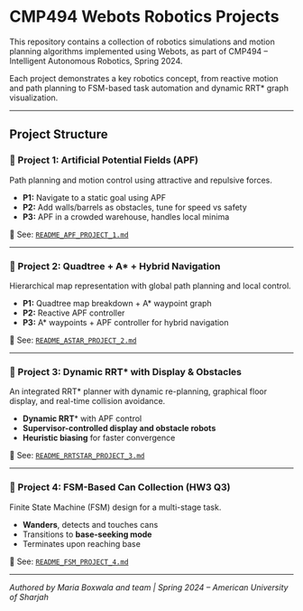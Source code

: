 # CMP494 Webots Robotics Projects

This repository contains a collection of robotics simulations and motion planning algorithms implemented using Webots, as part of CMP494 – Intelligent Autonomous Robotics, Spring 2024.

Each project demonstrates a key robotics concept, from reactive motion and path planning to FSM-based task automation and dynamic RRT* graph visualization.

---

## Project Structure

### 🔹 Project 1: Artificial Potential Fields (APF)
Path planning and motion control using attractive and repulsive forces.

- **P1:** Navigate to a static goal using APF
- **P2:** Add walls/barrels as obstacles, tune for speed vs safety
- **P3:** APF in a crowded warehouse, handles local minima

📄 See: [`README_APF_PROJECT_1.md`](./APF/README_APF_PROJECT_1.md)

---

### 🔹 Project 2: Quadtree + A* + Hybrid Navigation
Hierarchical map representation with global path planning and local control.

- **P1:** Quadtree map breakdown + A* waypoint graph
- **P2:** Reactive APF controller
- **P3:** A* waypoints + APF controller for hybrid navigation

📄 See: [`README_ASTAR_PROJECT_2.md`](./Astar/README_ASTAR_PROJECT_2.md)

---

### 🔹 Project 3: Dynamic RRT* with Display & Obstacles
An integrated RRT* planner with dynamic re-planning, graphical floor display, and real-time collision avoidance.

- **Dynamic RRT*** with APF control
- **Supervisor-controlled display and obstacle robots**
- **Heuristic biasing** for faster convergence

📄 See: [`README_RRTSTAR_PROJECT_3.md`](./RRTstar/README_RRTSTAR_PROJECT_3.md)

---

### 🔹 Project 4: FSM-Based Can Collection (HW3 Q3)
Finite State Machine (FSM) design for a multi-stage task.

- **Wanders**, detects and touches cans
- Transitions to **base-seeking mode**
- Terminates upon reaching base

📄 See: [`README_FSM_PROJECT_4.md`](./FSM/README_FSM_PROJECT_4.md)

---

*Authored by Maria Boxwala and team | Spring 2024 – American University of Sharjah*

